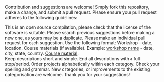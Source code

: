 Contribution and suggestions are welcome! Simply fork this repository, make a change, and submit a pull request. Please ensure your pull request adheres to the following guidelines:

This is an open source compilation, please check that the license of the software is suitable.
Please search previous suggestions before making a new one, as yours may be a duplicate.
Please make an individual pull request for each suggestion.
Use the following format: Workshop - date, location. Course materials (if available).
Example: [workshop name](url) - date, city, state, country. [Course material](url).  
Keep descriptions short and simple.
End all descriptions with a full stop/period.
Order projects alphabetically within each category.
Check your spelling and grammar.
New categories, or improvements to the existing categorisation are welcome.
Thank you for your suggestions!
